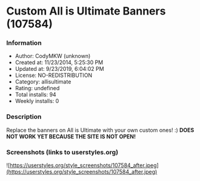 # Custom All is Ultimate Banners (107584)

### Information
- Author: CodyMKW (unknown)
- Created at: 11/23/2014, 5:25:30 PM
- Updated at: 9/23/2019, 6:04:02 PM
- License: NO-REDISTRIBUTION
- Category: allisultimate
- Rating: undefined
- Total installs: 94
- Weekly installs: 0


### Description
Replace the banners on All is Ultimate with your own custom ones! :) <b>DOES NOT WORK YET BECAUSE THE SITE IS NOT OPEN!</b>


### Screenshots (links to userstyles.org)
![https://userstyles.org/style_screenshots/107584_after.jpeg](https://userstyles.org/style_screenshots/107584_after.jpeg)


